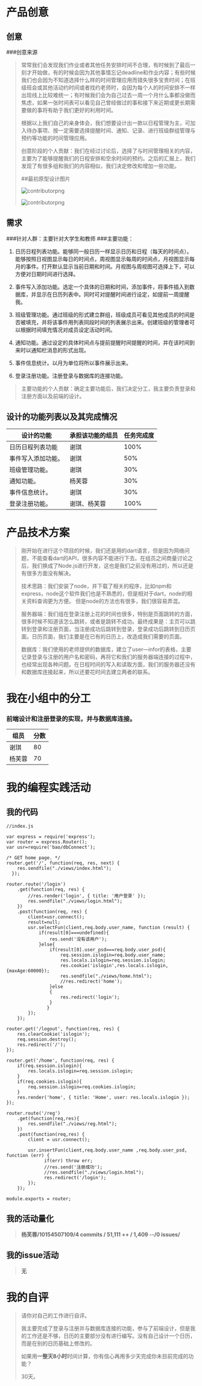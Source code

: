 # 产品创意

## 创意
###创意来源  
>常常我们会发现我们作业或者其他任务安排时间不合理，有时候到了最后一刻才开始做，有的时候会因为其他事情忘记deadline和作业内容；有些时候我们也会因为不知道选择什么样的时间管理应用而错失很多宝贵时间；在班级班会或其他活动约时间或者找约老师时，会因为每个人的时间安排不一样出现线上比较难统一；有时候我们会为自己过去一周一个月什么事都没做而焦虑，如果一张时间表可以看见自己曾经做过的事和接下来近期或更长期需要做的事将有助于我们更好的利用时间。 
>   
>根据以上我们自己的亲身体会，我们想要设计出一款以日程管理为主，可加入待办事项、按一定需要选择提醒时间、通知、记录、进行班级群组管理与预约等功能的时间管理应用。  
>
>创意阶段的个人贡献：我们在经过讨论后，选择了与时间管理相关的内容，主要为了能够提醒我们的日程安排和空余时间的预约。之后的汇报上，我们发现了有很多组和我们的内容相似，我们决定修改和增加一些功能。
>
>##最初原型设计图片  
>
>![contributorpng](https://raw.githubusercontent.com/ECNU-DEIT-2015/Utime/master/doc/%E7%99%BB%E5%BD%95%E9%A1%B5%E9%9D%A2%E8%AE%BE%E8%AE%A1%E7%A8%BF.jpg)
>
>![contributorpng](https://github.com/ECNU-DEIT-2015/Utime/blob/master/doc/%E5%9B%BE%E7%89%871.png)
>
  

## 需求
###针对人群：主要针对大学生和教师
###主要功能：  

1. 日历日程列表功能。能够同一般日历一样显示日历和日程（每天的时间点）。能够按照日视图显示每日的时间点，周视图显示每周的时间点，月视图显示每月的事件。打开默认显示当前日期和时间。月视图与周视图可选择上下，可以方便对日期时间进行选择。    


2. 事件写入添加功能。选定一个具体的日期和时间，添加事件，将事件插入到数据库，并显示在日历列表中。同时可对提醒时间进行设定，如提前一周提醒我。  


3. 班级管理功能。通过班级的形式建立群组，班级成员可看见其他成员的时间是否被填充，并将该事件用列表同段时间的列表展示出来。创建班级的管理者可以根据时间填充情况对成员设定活动时间。  


4. 通知功能。通过设定的具体时间点与提前提醒时间提醒的时间，并在该时间到来时以通知栏消息的形式出现。  


5. 事件信息统计。以月为单位将所以事件展示出来。   


6. 登录注册功能。注册登录与数据库的连接功能。
>
>主要功能的个人贡献：确定主要功能后，我们决定分工，我主要负责登录和注册方面以及前端的设计。
>
   

## 设计的功能列表以及其完成情况

 设计的功能|承担该功能的组员|任务完成度
 --|--|--
  日历日程列表功能|谢琪|100%
  事件写入添加功能。|谢琪|50%
  班级管理功能。|谢琪|30%
  通知功能。|杨芙蓉|30%
  事件信息统计。|谢琪|30%
  登录注册功能。|谢琪、杨芙蓉|100%

# 产品技术方案
>  
> 刚开始在进行这个项目的时候，我们还是用的dart语言，但是因为网络问题，不能查看dart的API，很多内容不能进行下去。在组员之间商量讨论之后，我们换成了Node.js进行开发，这也是我们之前没有用过的，所以还是有很多方面没有解决。
> 
> 技术思路：我们安装了node，并下载了相关的程序，比如npm和express，node这个软件我们也是不熟悉的，但是相对于dart，node的相关资料查询更为方便。 但是node的方法也有很多，我们很容易弄混。
> 
> 服务器端：我们组在登录注册上花的时间也很多，特别是页面跳转的方面，很多时候不知道该怎么跳转，或者是跳转不成功。最终成果是：主页可以跳转到登录和注册页面，当注册成功后跳转到登录，登录成功后跳转到日历页面。日历页面，我们主要是在已有的日历上，改造成我们需要的页面。
> 
> 数据库：我们使用的老师提供的数据库，建立了user—infor的表格，主要记录登录与注册的用户名和密码，再将它和我们的服务器端连接的过程中，也经常出现各种问题。在日程时间的写入和读取方面，我们的服务器还没有和数据库连接起来，所以还要花时间去建立两者的联系。   
  

# 我在小组中的分工
### 前端设计和注册登录的实现，并与数据库连接。
  组员|分数
 --|--
  谢琪|80
  杨芙蓉|70
 

# 我的编程实践活动
## 我的代码
  
```前端代码
//index.js

var express = require('express');
var router = express.Router();
var usr=require('bao/dbConnect');

/* GET home page. */
router.get('/', function(req, res, next) {      
    res.sendfile("./views/index.html");
  });

router.route('/login')
    .get(function(req, res) {
        //res.render('login', { title: '用户登录' });
        res.sendfile("./views/login.html");
    })
    .post(function(req, res) {
        client=usr.connect();
        result=null;
        usr.selectFun(client,req.body.user_name, function (result) {
            if(result[0]===undefined){
                res.send('没有该用户');
            }else{
                if(result[0].user_psd===req.body.user_psd){
                    req.session.islogin=req.body.user_name;
                    res.locals.islogin=req.session.islogin;
                    res.cookie('islogin',res.locals.islogin,{maxAge:60000});
                    res.sendfile("./views/home.html");
                    //res.redirect('home');
                }else
                {
                    res.redirect('login');
                }
               }
        });
    });

router.get('/logout', function(req, res) {
    res.clearCookie('islogin');
    req.session.destroy();
    res.redirect('/');
});

router.get('/home', function(req, res) {
    if(req.session.islogin){
        res.locals.islogin=req.session.islogin;
    }
    if(req.cookies.islogin){
        req.session.islogin=req.cookies.islogin;
    }
    res.render('home', { title: 'Home', user: res.locals.islogin });
});

router.route('/reg')
    .get(function(req,res){
        res.sendfile("./views/reg.html");
    })
    .post(function(req,res) {
        client = usr.connect();

        usr.insertFun(client,req.body.user_name ,req.body.user_psd, function (err) {
              if(err) throw err;
              //res.send('注册成功');
              //res.sendfile("./views/login.html");
              res.redirect('/login');
        });
    });

module.exports = router;

```
  
## 我的活动量化    

>  **杨芙蓉/10154507109/4 commits / 51,111 ++ /  1,409  --/0 issues/**  

## 我的issue活动

>  **无**

# 我的自评
> 请你对自己的工作进行自评。
> 
> 我主要完成了登录与注册并与数据库连接的功能，参与了前端设计，但是我的工作还是不够，日历的主要部分没有进行编写。没有自己设计一个日历，而是在别的日历基础上修改的。
> 
> 如果用**一整天8小时**时间计算，你有信心再用多少天完成你未目前完成的功能？
> 
> 30天。
